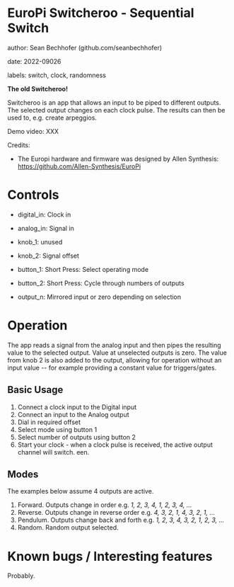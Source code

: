 # EuroPi Switcheroo - Sequential Switch

author: Sean Bechhofer (github.com/seanbechhofer)

date: 2022-09026

labels: switch, clock, randomness

**The old Switcheroo!**

Switcheroo is an app that allows an input to be piped to different outputs. The selected output changes on each clock pulse. 
The results can then be used to, e.g. create arpeggios. 

Demo video: XXX

Credits:
- The Europi hardware and firmware was designed by Allen Synthesis:
https://github.com/Allen-Synthesis/EuroPi

# Controls

- digital_in: Clock in
- analog_in: Signal in

- knob_1: unused
- knob_2: Signal offset

- button_1: Short Press: Select operating mode
- button_2: Short Press: Cycle through numbers of outputs

- output_n: Mirrored input or zero depending on selection

# Operation

The app reads a signal from the analog input and then pipes the resulting value to the selected output. 
Value at unselected outputs is zero. 
The value from knob 2 is also added to the output, allowing for operation without an input value -- for example providing a constant value for triggers/gates. 

## Basic Usage
1. Connect a clock input to the Digital input
2. Connect an input to the Analog output
3. Dial in required offset
4. Select mode using button 1
5. Select number of outputs using button 2
6. Start your clock - when a clock pulse is received, the active output channel will switch.  een.

## Modes

The examples below assume 4 outputs are active. 
1. Forward. Outputs change in order e.g. *1, 2, 3, 4, 1, 2, 3, 4, ...*
2. Reverse. Outputs change in reverse order e.g. *4, 3, 2, 1, 4, 3, 2, 1, ...*
3. Pendulum. Outputs change back and forth e.g. *1, 2, 3, 4, 3, 2, 1, 2, 3, ...*
4. Random. Random output selected. 

# Known bugs / Interesting features

Probably. 
